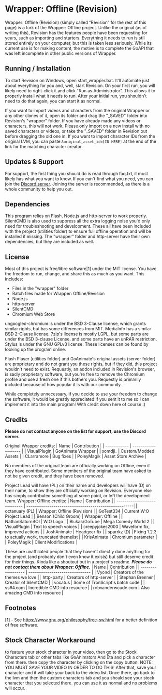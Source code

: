 # Wrapper: Offline (Revision)
Wrapper: Offline (Revision) (simply called “Revision” for the rest of this page) is a fork of the Wrapper: Offline project. Unlike the original (as of writing this), Revision has the features people have been requesting for years, such as importing and starters. Everything it needs to run is still stored entirely on your computer, but this is taken less seriously. While its current use is for making content, the motive is to complete the GoAPI that was left incomplete in other public versions of Wrapper.

## Running / Installation
To start Revision on Windows, open start_wrapper.bat. It'll automate just about everything for you and, well, start Revision. On your first run, you will likely need to right-click it and click "Run as Administrator". This allows it to properly install what it needs to run. After your initial run, you shouldn't need to do that again, you can start it as normal.

If you want to import videos and characters from the original Wrapper or any other clones of it, open its folder and drag the "_SAVED" folder into Revision's "wrapper" folder. If you have already made any videos or characters, this will not work. Please only import on a new install with no saved characters or videos, or take the "_SAVED" folder in Revision out before dragging the old one in. If you want to import character IDs from the original LVM, you can paste `&original_asset_id=[ID HERE]` at the end of the link for the matching character creator.

## Updates & Support
For support, the first thing you should do is read through faq.txt, it most likely has what you want to know. If you can't find what you need, you can join the [Discord server](https://discord.gg/Kf7BzSw). Joining the server is recommended, as there is a whole community to help you out.

## Dependencies
This program relies on Flash, Node.js and http-server to work properly. SilentCMD is also used to suppress all the extra logging noise you'd only need for troubleshooting and development. These all have been included with the project (utilities folder) to ensure full offline operation and will be installed if missing. The "wrapper" folder and http-server have their own dependencies, but they are included as well.

## License
Most of this project is free/libre software[1] under the MIT license. You have the freedom to run, change, and share this as much as you want.
This includes:
  - Files in the "wrapper" folder
  - Batch files made for Wrapper: Offline/Revision
  - Node.js
  - http-server
  - SilentCMD
  - Chromium Web Store

ungoogled-chromium is under the BSD 3-Clause license, which grants similar rights, but has some differences from MIT. MediaInfo has a similar BSD 2-Clause license. 7zip's license is mostly LGPL, but some parts are under the BSD 3-clause License, and some parts have an unRAR restriction. Stylus is under the GNU GPLv3 license. These licenses can be found by looking up the program online.

Flash Player (utilities folder) and GoAnimate's original assets (server folder) are proprietary and do not grant you these rights, but if they did, this project wouldn't need to exist. Requestly, an addon included in Revision's browser, is sadly proprietary software, but you're free to remove the Chromium profile and use a fresh one if this bothers you. Requestly is primarily included because of how popular it is with our community.

While completely unnecessary, if you decide to use your freedom to change the software, it would be greatly appreciated if you sent it to me so I can implement it into the main program! With credit down here of course :)

## Credits
**Please do not contact anyone on the list for support, use the Discord server.**

Original Wrapper credits:
| Name         | Contribution         |
| ------------ | -------------------- |
| VisualPlugin | GoAnimate Wrapper    |
| xomdjl_      | Custom/Modded Assets |
| CLarramore   | Bug fixes            |
| PoleyMagik   | Asset Store Archive  |

No members of the original team are officially working on Offline, even if they have contributed. Some members of the original team have asked to not be given credit, and they have been removed.

Project Lead will have (PL) on their name and developers will have (D) on their name, to show they are officially working on Revision. Everyone else has simply contributed something at some point, or left the development team.
Wrapper: Offline credits:
| Name                          | Contribution                                           |
| ----------------------------- | -------------------------------------------------------|
| octanuary (PL)                | Wrapper: Offline (Revision)                            |
| GoTest334                     | Current W:O Project Lead                               |
| Benson (Child Groom)          | Wrapper: Offline                                       |
| NathanSaturnBOI               | W:O Logo                                               |
| Blukas/GoTube                 | Mega Comedy World 2                                    |
| VisualPlugin                  | Text to speech voices                                  |
| creepyjokes2000               | Waveform fix, improved actions                         |
| JoshAnimate                   | Headgear fix                                           |
| sparrkz (D)                   | Fixing 1.2.3 to actually work, truncated themelist     |
| KrisAnimate                   | Chromium parameter                                     |
| PoleyMagik                    | Client Modifications                                   |

These are unaffiliated people that they haven't directly done anything for the project (and probably don't even know it exists) but still deserve credit for their things. Kinda like a shoutout but in a project's readme. ***Please do not contact them about Wrapper: Offline.***
| Name               | Contribution                     |
| ------------------ | -------------------------------- |
| Vyond              | Creators of the themes we love   |
| http-party         | Creators of http-server          |
| Stephan Brenner    | Creator of SilentCMD             |
| vocatus            | Some of TronScript's batch code  |
| ss64.com           | Incredible CMD info resource     |
| robvanderwoude.com | Also amazing CMD info resource   |

## Footnotes
[1] - See <https://www.gnu.org/philosophy/free-sw.html> for a better definition of free software.

## Stock Character Workaround
to feature your stock character in your video, then go to the Stock Characters tab or other tabs like GoAnimators And Eta and pick a character from there. then copy the character by clicking on the copy button. NOTE: YOU MUST SAVE YOUR VIDEO IN ORDER TO DO THIS! After that, save your character and it will take your back to the video list. Once there, go back to the lvm and then the custom characters tab and you should see your stock character that you selected there. you can use it as normal and no problems will occur.
